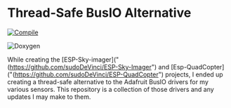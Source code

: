 # Thread-Safe BusIO Alternative

[![Compile](https://github.com/sudoDeVinci/ESP-Environment-Drivers/actions/workflows/compile.yml/badge.svg?branch=main)](https://github.com/sudoDeVinci/ESP-Environment-Drivers/actions/workflows/compile.yml)

![Doxygen]("https://github.com/sudoDeVinci/ESP-Sky-Imager/images/doxygen_badge.svg")


While creating the [ESP-Sky-imager]("(https://github.com/sudoDeVinci/ESP-Sky-Imager") and [Esp-QuadCopter]("(https://github.com/sudoDeVinci/ESP-QuadCopter") projects, I ended up creating a thread-safe alternative to the Adafruit BusIO drivers for my various sensors. 
This repository is a collection of those drivers and any updates I may make to them.
